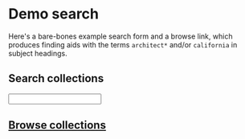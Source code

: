 # Demo search

Here's a bare-bones example search form and a browse link, which produces finding aids with the terms `architect*` and/or `california` in subject headings.


## Search collections

<form action="http://www.oac.cdlib.org/search" method="get" id="search-form">
<input type="hidden" name="subject" value="architect* california"/>
<input type="hidden" name="sort" value="title"/>
<input type="text" maxlength="200" name="query"/>
</form>

## <a href="http://www.oac.cdlib.org/search?subject=architect*+california&sort=title&query=">Browse collections</a>
